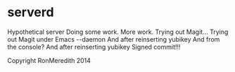 serverd
=======

Hypothetical server
Doing some work.
More work.
Trying out Magit...
Trying out Magit under Emacs --daemon
And after reinserting yubikey
And from the console?
And after reinserting yubikey
Signed commit!!!

Copyright RonMeredith 2014
